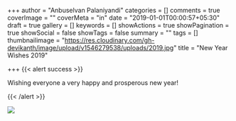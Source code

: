 +++
author = "Anbuselvan Palaniyandi"
categories = []
comments = true
coverImage = ""
coverMeta = "in"
date = "2019-01-01T00:00:57+05:30"
draft = true
gallery = []
keywords = []
showActions = true
showPagination = true
showSocial = false
showTags = false
summary = ""
tags = []
thumbnailimage = "https://res.cloudinary.com/gh-devikanth/image/upload/v1546279538/uploads/2019.jpg"
title = "New Year Wishes 2019"

+++
{{< alert success >}} 

Wishing everyone a very happy and prosperous new year!

 {{< /alert >}}

![](https://res.cloudinary.com/gh-devikanth/image/upload/v1546278981/uploads/2018_2019_600px%5B1%5D.png)